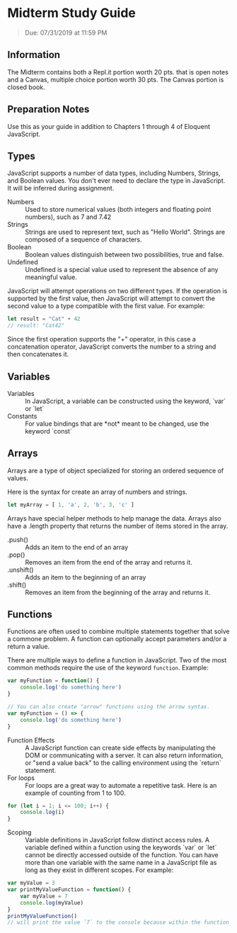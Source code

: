 # Midterm Study Guide
> Due: 07/31/2019 at 11:59 PM


## Information

The Midterm contains both a Repl.it portion worth 20 pts. that is open notes and a 
Canvas, multiple choice portion worth 30 pts. The Canvas portion is closed book.

## Preparation Notes

Use this as your guide in addition to Chapters 1 through 4 of Eloquent JavaScript.

## Types

JavaScript supports a number of data types, including Numbers, Strings, and Boolean values. You don't ever need to declare the type in JavaScript. It will be inferred during assignment.

<dl>
    <dt>Numbers</dt>
    <dd>Used to store numerical values (both integers and floating point numbers), such as 7 and 7.42</dd>
    <dt>Strings</dt>
    <dd>Strings are used to represent text, such as "Hello World". Strings are composed of a sequence of characters.</dd>
    <dt>Boolean</dt>
    <dd>Boolean values distinguish between two possibilities, true and false.</dd>
    <dt>Undefined</dt>
    <dd>Undefined is a special value used to represent the absence of any meaningful value.</dd>
</dl>

JavaScript will attempt operations on two different types. If the operation is supported by the first value, then JavaScript will attempt to convert the second value to a type compatible with the first value. For example:

```javascript
let result = "Cat" + 42
// result: "Cat42"
```

Since the first operation supports the "+" operator, in this case a concatenation operator, JavaScript converts the number to a string and then concatenates it. 

## Variables

<dl>
    <dt>Variables</dt>
    <dd>In JavaScript, a variable can be constructed using the keyword, `var` or `let`</dd>
    <dt>Constants</dt>
    <dd>For value bindings that are *not* meant to be changed, use the keyword `const`</dd>
</dl>


## Arrays

Arrays are a type of object specialized for storing an ordered sequence of values.

Here is the syntax for create an array of numbers and strings.

```javascript
let myArray = [ 1, 'a', 2, 'b', 3, 'c' ]
```

Arrays have special helper methods to help manage the data. Arrays also have a .length property that returns the number of items stored in the array.

<dl>
    <dt>.push()</dt>
    <dd>Adds an item to the end of an array</dd>
    <dt>.pop()</dt>
    <dd>Removes an item from the end of the array and returns it.</dd>
    <dt>.unshift()</dt>
    <dd>Adds an item to the beginning of an array</dd>
    <dt>.shift()</dt>
    <dd>Removes an item from the beginning of the array and returns it.</dd>
</dl>
 
## Functions
 
Functions are often used to combine multiple statements together that solve a commone problem. A function can optionally accept parameters and/or a return a value.

There are multiple ways to define a function in JavaScript. Two of the most common methods require the use of the keyword `function`. Example:

```javascript
var myFunction = function() {
    console.log('do something here')
}

// You can also create "arrow" functions using the arrow syntax.
var myFunction = () => {
    console.log('do something here')
}
```

<dl>
    <dt>Function Effects</dt>
    <dd>A JavaScript function can create side effects by manipulating the DOM or communicating with a server. It can also return information, or "send a value back" to the calling environment using the `return` statement.</dd>
    <dt>For loops</dt>
    <dd>For loops are a great way to automate a repetitive task. Here is an example of counting from 1 to 100.</dd>
</dl>

```javascript
for (let i = 1; i <= 100; i++) {
    console.log(i)
}
```

<dl>
    <dt>Scoping</dt>
    <dd>Variable definitions in JavaScript follow distinct access rules. A variable defined within a function using the keywords `var` or `let` cannot be directly accessed outside of the function. You can have more than one variable with the same name in a JavaScript file as long as they exist in different scopes. For example:
    </dd>
</dl>

```javascript
var myValue = 3
var printMyValueFunction = function() {
    var myValue = 7
    console.log(myValue)
}
printMyValueFunction()
// will print the value `7` to the console because within the function's scope, myValue is set to 7.
```
